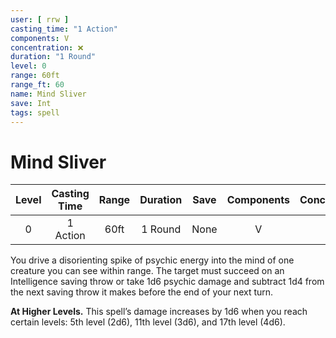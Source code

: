 ```yaml
---
user: [ rrw ]
casting_time: "1 Action"
components: V
concentration: ❌
duration: "1 Round"
level: 0
range: 60ft
range_ft: 60
name: Mind Sliver
save: Int
tags: spell
---
```

# Mind Sliver

| **Level** | **Casting Time** | **Range** | **Duration** | **Save** | **Components** | **Concentration** |
|:---:|:---:|:---:|:---:|:---:|:---:|:---:|
| 0 | 1 Action | 60ft | 1 Round | None | V | ❌ |

You drive a disorienting spike of psychic energy into the mind of one creature you can see within range. The target must succeed on an Intelligence saving throw or take 1d6 psychic damage and subtract 1d4 from the next saving throw it makes before the end of your next turn.

**At Higher Levels.** This spell’s damage increases by 1d6 when you reach certain levels: 5th level (2d6), 11th level (3d6), and 17th level (4d6).